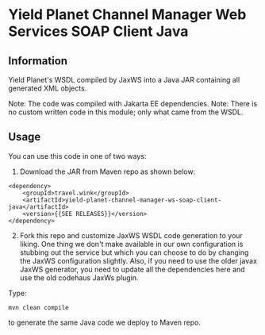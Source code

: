 # Yield Planet Channel Manager Web Services SOAP Client Java

## Information
Yield Planet's WSDL compiled by JaxWS into a Java JAR containing all generated XML objects. 

Note: The code was compiled with Jakarta EE dependencies.
Note: There is no custom written code in this module; only what came from the WSDL.

## Usage
You can use this code in one of two ways:

1. Download the JAR from Maven repo as shown below:

```
<dependency>
    <groupId>travel.wink</groupId>
    <artifactId>yield-planet-channel-manager-ws-soap-client-java</artifactId>
    <version>{{SEE RELEASES}}</version>
</dependency>
```

2. Fork this repo and customize JaxWS WSDL code generation to your liking. One thing we don't make available in our own configuration is stubbing out the service but which you can choose to do by changing the JaxWS configuration slightly. Also, if you need to use the older javax JaxWS generator, you need to update all the dependencies here and use the old codehaus JaxWs plugin. 

Type:

`mvn clean compile`

to generate the same Java code we deploy to Maven repo.
